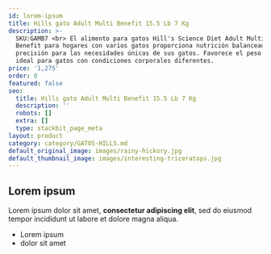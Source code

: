 ```yaml
---
id: lorem-ipsum
title: Hills gato Adult Multi Benefit 15.5 Lb 7 Kg
description: >-
  SKU:GAMB7 <br> El alimento para gatos Hill's Science Diet Adult Multiple
  Benefit para hogares con varios gatos proporciona nutrición balanceada con
  precisión para las necesidades únicas de sus gatos. Favorece el peso corporal
  ideal para gatos con condiciones corporales diferentes.
price: '1,275'
order: 0
featured: false
seo:
  title: Hills gato Adult Multi Benefit 15.5 Lb 7 Kg
  description: ''
  robots: []
  extra: []
  type: stackbit_page_meta
layout: product
category: category/GATOS-HILLS.md
default_original_image: images/rainy-hickory.jpg
default_thumbnail_image: images/interesting-triceratops.jpg
---
```

## Lorem ipsum

Lorem ipsum dolor sit amet, **consectetur adipiscing elit**, sed do eiusmod tempor incididunt ut labore et dolore magna aliqua.

- Lorem ipsum
- dolor sit amet